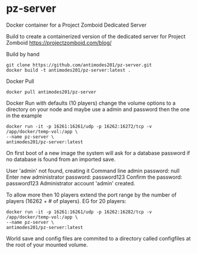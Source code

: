 # pz-server
Docker container for a Project Zomboid Dedicated Server

Build to create a containerized version of the dedicated server for Project Zomboid
https://projectzomboid.com/blog/
 
 
Build by hand
```
git clone https://github.com/antimodes201/pz-server.git
docker build -t antimodes201/pz-server:latest .
``` 
 
Docker Pull
```
docker pull antimodes201/pz-server
```
 
Docker Run with defaults (10 players)
change the volume options to a directory on your node and maybe use a admin and password then the one in the example
 
```
docker run -it -p 16261:16261/udp -p 16262:16272/tcp -v /app/docker/temp-vol:/app \
--name pz-server \
antimodes201/pz-server:latest
```
 
On first boot of a new image the system will ask for a database password if no database is found from an imported save.
 
User 'admin' not found, creating it
Command line admin password: null
Enter new administrator password:
password123
Confirm the password:
password123
Administrator account 'admin' created.
 
To allow more then 10 players extend the port range by the number of players (16262 + # of players).  EG for 20 players:
```
docker run -it -p 16261:16261/udp -p 16262:16282/tcp -v /app/docker/temp-vol:/app \
--name pz-server \
antimodes201/pz-server:latest
```
 
World save and config files are commited to a directory called configfiles at the root of your mounted volume.